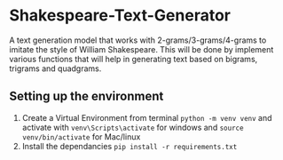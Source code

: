 # Shakespeare-Text-Generator
A text generation model that works with 2-grams/3-grams/4-grams to imitate the style of William Shakespeare. This will be done by implement various functions that will help in generating text based on bigrams, trigrams and quadgrams.

## Setting up the environment
1. Create a Virtual Environment from terminal ```python -m venv venv``` and activate with ```venv\Scripts\activate``` for windows and ```source venv/bin/activate``` for Mac/linux
2. Install the dependancies ```pip install -r requirements.txt```